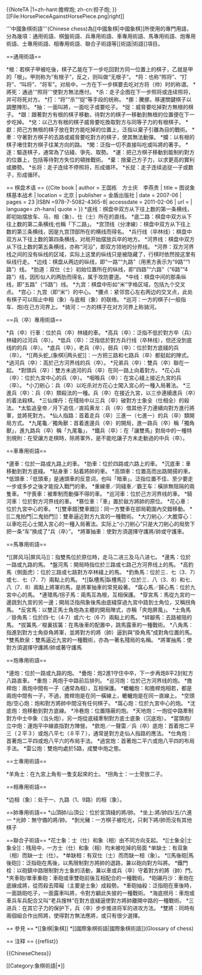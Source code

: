 {{NoteTA
|1=zh-hant:擔桿炮; zh-cn:担子炮;
}}
[[File:HorsePieceAgainstHorsePiece.png|right]]

'''中國象棋術語'''(Chinese chess)為[[中國象棋|中國象棋]]所使用的專門用語，分為幾項：通用術語、棋盤術語、兵專用術語、車專用術語、馬專用術語、炮專用術語、士專用術語、相專用術語、聯合子術語等[[術語|術語]]項目。

==通用術語==

*根：若棋子甲被吃後，棋子乙能在下一步吃回對方同一位置上的棋子，乙就是甲的「根」。甲则称为“有根子”，反之，则叫做“无根子”。
*将：也称“照将”、“打将”、“叫将”、“将军”。对局中，一方在下一步棋要去吃对方将（帅）时的称谓。
*將死：通過'''照将'''使對方無法應付。
*杀：走子企图在下一步照将或连续照将，并可将死对方。
*打：“将”“杀”“捉”等手段的统称。
*挪：騰挪，移運關鍵棋子以調整陣形。 
*抽：一面叫將，一面吃子或要吃子。 
*捉：威脅要吃掉對方無根的棋子。 
*跟：跟著對方有根的棋子移動，待對方的棋子一移動到無根的位置便在下一步吃掉。 
*兌：以己方有根的棋子威脅要吃換取對方与同等子力的有根棋子。 
*獻：把己方無根的棋子放在對方能吃掉的位置上，泛指以棄子引離為目的戰術。 
*牽：守著對方棋子的去路或威脅要吃對方的棋子，使其無法動彈。 
*攔：以有根的棋子堵住對方棋子往某方向的路。 
*閑：泛指一切不直接叫吃或叫將的著手。 
*逐：驅逐棋子，通常為了佔綫、爭先、取勢。 
*運：把己方棋子移動到能制約對方的位置上，包括等待對方失位的頓挫戰術。 
*棄：捨棄己方子力，以求更高的實利或勝勢。 
*长将：走子连续不停照将，形成循环。 
*长捉：走子连续追捉一子或数子，形成循环。

== 棋盘术语 ==
<ref>{{Cite book | author = 王国栋　方士庆　李燕贵 | title = 图说象棋基本战术 | location = 北京 | publisher = 金盾出版社 | date = 2007-06 | pages = 23 |ISBN =978-7-5082-4365-8| accessdate = 2011-02-06 | url = | language= zh-hans| quote = }}
</ref>
*底线：棋盘中双方从下往上数的第一条横线，即初始摆放车、马、相（象）、仕（士）所在的直线。
*底二路：棋盘中双方从下往上数的第二条横线;也稱「下二路」。
*宫顶线（分津線）：棋盘中双方从下往上数的第三条横线，因是九宫顶部所在的横线而得名。
*兵行线（卒林线）：棋盘中双方从下往上数的第四条横线，对局开始摆放兵卒的地方。
*河界线：棋盘中双方从下往上数的第五条横线，亦称“河沿”，即双方领地的分界线。
*河界：双方河界线之间的没有纵线的区域，实际上这里的纵线只是被隐藏了，行棋时依然按这里有纵线行走。
*边线：棋盘从两边的纵线，即“一路”“九路”（用黑方表示为“9路”“1路”）线。
*肋道：双仕（士）初始位置所在的纵线，即“四路”“六路”（“6路”“4路”）线，因形似人的两肋而得名，属于攻防要道。
*中线：棋盘中间的那条纵线，即“五路”（“5路”）线。
*九宫：棋盘中形如“米”字格区域，包括九个交叉点。
*宫心：九宫（即“米”）的中心。
*腰点：紧邻宫心左右两边的交叉点，此处有棋子可以阻止中相（象）与底相（象）的联络。
*巡河：一方的棋子(一般指车、炮)在己方河界上。
*骑河：一方的棋子在对方河界上称骑河。

==兵（卒）專用術語==

*兵（卒）行車：位於兵（卒）林綫的車。
*高兵（卒）：泛指不低於對方卒（兵）林綫的过河兵（卒）。
*低兵（卒）：泛指低於對方兵行线（卒林线），但还没到底线的的兵（卒）。
*底兵（卒），老兵（卒），弱兵（卒）：位於對方底綫的兵（卒）。
*[[两头蛇_(象棋)|两头蛇]]：一方把三路和七路兵（卒）都挺起的陣式。
*過河兵（卒）：高於己方河界线的兵（卒）。
*兄弟兵（卒）：雙兵（卒）聯在一起。
*對頭兵（卒）：雙方未過河的兵（卒）在同一路上向着對方。
*花心兵（卒）：位於九宮中心的兵（卒）。
*咽喉兵（卒）：在宮心綫上接近九宮的兵（卒）。
*小刀剜心：兵（卒）以吃杀对方花心士闖入宮心的一種入局著法。
*三進兵（卒）：兵（卒）類殺法的一種。兵（卒）在接近九宮，以三歩連續進兵（卒）的着法殺棋。
*三仙煉丹：在殘局中以三兵（卒）破對方士象全（仕相全）的殺法。
*太監追皇帝／月下追信／直捣黄龙：兵（卒）借其他子力連續向對方進行將軍，並將死對方。
*仙人指路：首着走兵（卒）三進一（七進一）的兵（卒）類開局方式。
*九尾龜／獨角獸：首着進邊兵（卒）的開局，進一路兵（卒）稱「獨角獸」，進九路兵（卒）稱「九尾龜」，
*鐵兵（卒）：在「讓雙馬」對局中的一種特別規則：在受讓方走棋時，除將軍外，是不能吃讓子方未走動過的中兵（卒）。

==車專用術語==

*邊車：位於一路或九路上的車。
*肋車：位於四路或六路上的車。
*沉底車：車移動到對方底綫。
*貼身車：貼着將帥的車。
*高頭車：位置高而出路開揚的車。
*低頭車：「低頭車」是通頭車的反意词，也叫「暗車」。泛指位置不佳、至少要走一步或多步之後才能投入戰鬥的車。
*重線車／同綫車／霸王车：橫排無阻隔的兩隻車。
*守喪車：被牽制而動彈不得的車。
*巡河車：位於己方河界线的車。 
*騎河車：位於對方河界线的車。
*篡位車：「車」置於敌方將帥的原位。
*花心車：位於九宮中心的車。
*[[雙車錯|雙車錯]]：同一方雙車在部局範圍內交錯移動。
*[[二鬼拍門|二鬼拍門]]：雙車逼近對方九宮的一種戰術。
*大刀剜心／大膽穿心：以車吃花心士闖入宮心的一種入局著法。实际上“小刀剜心”只是大刀剜心的局势下把一条“车”换成了“兵（卒）”。
*將軍抽車：使對方須選擇守護將/帥或守護車。

==馬專用術語==

*[[屏风马|屏风马]]：指雙馬位於原位時，走马二进三及马八进七。
*邊馬：位於一路或九路的馬。
*盤河馬：開局時指位於三路或七路己方河界线上的馬。
*高釣馬（側面虎）：位於三路或七路對方卒林綫上的馬。
*釣魚馬：位於三．七（3．7）或七．七（7．7）兩點上的馬。
*[[臥槽馬|臥槽馬]]：位於三．八（3．8）和七．八（7．8）兩點上將軍的馬，是將軍抽車的常見殺著。
*窩心馬／歸心馬：位於九宮中心的馬。
*連環馬/拐子馬：兩馬互為根，互相保護。
*穿宮馬：馬從九宮的一邊跳到九宮的另一邊；開局泛指飛象後馬由底綫穿過九宮中路到士角位，又稱拐角馬。
*反宮馬：以雙正馬士角炮為主體的開局陣式，亦稱「夾炮屏風」。
*士角馬／掛角馬：位於四·七（4·7）或六·七（6·7）兩點上的馬。
*絆腳馬：去路被阻的馬。
*拔簧馬／梭裏拔簧：在馬後車的配置中，跳馬露車的一種戰術。
*八角馬：指進到對方士角掛角將軍，並將對方的將（帥）逼到與“掛角馬”成對角位置的馬。
*雙馬飲泉：雙馬逼近九宮的一種戰術，亦為一著名殘局的名稱。
*將軍抽馬：使對方須選擇守護將/帥或著守護馬

==炮專用術語==

*邊炮：位於一路或九路的炮。
*疊炮：炮2進1守住中卒，下一步再炮8平2封紅方八路直車。
*重炮：两炮于中路前后排列。
*巡河炮：位於己方河界线的炮。
*擔桿炮：兩炮中間有一子（通常為相），互相保護。
*轆轤炮：和擔桿炮相若，都是兩炮中間有一子，不過，擔桿炮是在同一橫線上，轆轤炮是在同一直線上。
*空頭炮/空心炮：炮和對方將帥中間沒有任何棋子。
*窩心炮：位於九宮中心的炮。
*沈底炮：炮移動到對方底線。
*冷巷炮：位置隱蔽的炮。
*天地炮：一炮從中路牽制對方中士中象（当头炮），另一炮從底綫牽制對方底士底象（沉底炮）。
*當頭炮/立中炮：運炮平中線直指對方陣營。
*歛炮／一聲雷／兵（卒）底炮：首着炮二平三（２平３）或炮八平七（８平７），通常是對方走仙人指路的應法。
*仕角炮：首著炮二平四或炮八平六的布局手法。
*過宮炮：首著炮二平六或炮八平四的布局手法。
*雷公炮：雙炮均處於5路，成雙中炮之態。

==士專用術語==

*羊角士：在九宮上角有一隻支起來的士。
*拐角士：一士旁放二子。

==相專用術語==

*边相（象）：处于一、九路（1、9路）的相（象）。

==帥專用術語==
*山頂帥/山頂公：位於宮頂綫的將/帥。
*坐上:將/帥四/五/六進一
*光帥：無守備的將/帥。
*剝光豬：一方棋子被吃光，只剩下將/帥而沒有其他棋子

==聯合子術語==
*花士象：士（仕）和象（相）由不同方向支起。
*[[士象全|士象全]]：残局中，一方士（仕）和象（相）均未被吃掉的局面
*单缺士：有双象（相）而缺一士（仕）。
*单缺相：有双仕（士）而而缺一相（象）。
*[[馬後砲|馬後砲]]：泛指砲在馬後，以馬限制對方將帥的退路，兼以砲向對方叫將。
*鐵門栓：以砲鎮中路限制對方士象的活動，兼以車或兵（卒）守着對方的將（帥）門。
*夾車砲/單車重砲：車砲或車雙砲前後互相配合的一種戰術。
*砲碾丹沙：車炮在底線成將，從而殺去障礙（主要是士象）成殺勢。
*車砲抽殺：泛指砲在車後時，一面跳砲吃子，一面露車叫將，令對方顧此失彼的一種戰術。
*海底撈月：車炮或車兵<ref>车兵配合又叫“老兵搜林”</ref>在對方底綫逼使對方將帥離開中路的一種戰術。
*三进兵：在其它子力的保护下，兵（卒）步步推进将军的进攻方法。
*雙將：同時有兩個組合作出照將，使得對方無法應將，或只有很少選擇。

== 參見 ==
*[[象棋|象棋]]
*[[國際象棋術語|國際象棋術語]](Glossary of chess)

== 注释 ==
{{reflist}}

{{ChineseChess}}

[[Category:象棋術語|*]]